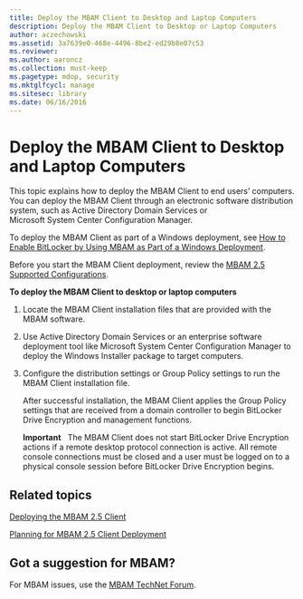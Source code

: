 ```yaml
---
title: Deploy the MBAM Client to Desktop and Laptop Computers
description: Deploy the MBAM Client to Desktop or Laptop Computers
author: aczechowski
ms.assetid: 3a7639e0-468e-4496-8be2-ed29b8e07c53
ms.reviewer:
ms.author: aaroncz
ms.collection: must-keep
ms.pagetype: mdop, security
ms.mktglfcycl: manage
ms.sitesec: library
ms.date: 06/16/2016
---
```



# Deploy the MBAM Client to Desktop and Laptop Computers


This topic explains how to deploy the MBAM Client to end users’ computers. You can deploy the MBAM Client through an electronic software distribution system, such as Active Directory Domain Services or Microsoft System Center Configuration Manager.

To deploy the MBAM Client as part of a Windows deployment, see [How to Enable BitLocker by Using MBAM as Part of a Windows Deployment](how-to-enable-bitlocker-by-using-mbam-as-part-of-a-windows-deploymentmbam-25.md).

Before you start the MBAM Client deployment, review the [MBAM 2.5 Supported Configurations](mbam-25-supported-configurations.md).

**To deploy the MBAM Client to desktop or laptop computers**

1.  Locate the MBAM Client installation files that are provided with the MBAM software.

2.  Use Active Directory Domain Services or an enterprise software deployment tool like Microsoft System Center Configuration Manager to deploy the Windows Installer package to target computers.

3.  Configure the distribution settings or Group Policy settings to run the MBAM Client installation file.

    After successful installation, the MBAM Client applies the Group Policy settings that are received from a domain controller to begin BitLocker Drive Encryption and management functions.

    **Important**  
    The MBAM Client does not start BitLocker Drive Encryption actions if a remote desktop protocol connection is active. All remote console connections must be closed and a user must be logged on to a physical console session before BitLocker Drive Encryption begins.




## Related topics
[Deploying the MBAM 2.5 Client](deploying-the-mbam-25-client.md)

[Planning for MBAM 2.5 Client Deployment](planning-for-mbam-25-client-deployment.md)



## Got a suggestion for MBAM?

For MBAM issues, use the [MBAM TechNet Forum](https://social.technet.microsoft.com/Forums/home?forum=mdopmbam). 





